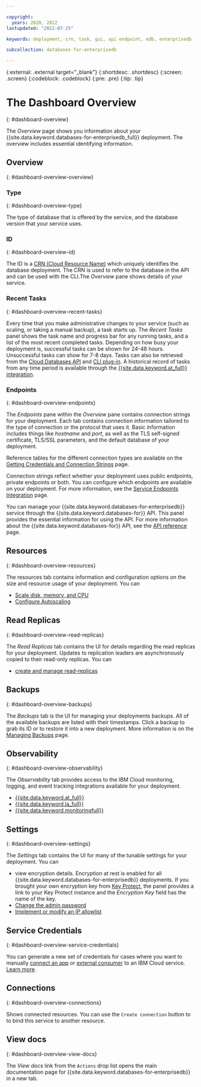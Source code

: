 ```yaml
---

copyright:
  years: 2020, 2022
lastupdated: "2022-07-25"

keywords: deployment, crn, task, gui, api endpoint, edb, enterprisedb

subcollection: databases-for-enterprisedb

---
```


{:external: .external target="_blank"}
{:shortdesc: .shortdesc}
{:screen: .screen}
{:codeblock: .codeblock}
{:pre: .pre}
{:tip: .tip}

# The Dashboard Overview
{: #dashboard-overview}

The _Overview_ page shows you information about your {{site.data.keyword.databases-for-enterprisedb_full}} deployment. The overview includes essential identifying information.

## Overview
{: #dashboard-overview-overview}

### Type
{: #dashboard-overview-type}

The type of database that is offered by the service, and the database version that your service uses.

### ID
{: #dashboard-overview-id}

The ID is a [CRN (Cloud Resource Name)](/docs/account?topic=account-crn) which uniquely identifies the database deployment. The CRN is used to refer to the database in the API and can be used with the CLI.The _Overview_ pane shows details of your service.

### Recent Tasks
{: #dashboard-overview-recent-tasks}

Every time that you make administrative changes to your service (such as scaling, or taking a manual backup), a task starts up. The _Recent Tasks_ panel shows the task name and progress bar for any running tasks, and a list of the most recent completed tasks. Depending on how busy your deployment is, successful tasks can be shown for 24-48 hours. Unsuccessful tasks can show for 7-8 days. Tasks can also be retrieved from the [Cloud Databases API](https://cloud.ibm.com/apidocs/cloud-databases-api#get-currently-running-tasks-on-a-deployment) and [CLI plug-in](https://cloud.ibm.com/docs/databases-cli-plugin?topic=databases-cli-plugin-cdb-reference#deployment-tasks-list). A historical record of tasks from any time period is available through the [{{site.data.keyword.at_full}} integration](/docs/databases-for-enterprisedb?topic=cloud-databases-activity-tracker-integration).

### Endpoints
{: #dashboard-overview-endpoints}

The _Endpoints_ pane within the _Overview_ pane contains connection strings for your deployment. Each tab contains connection information tailored to the type of connection or the protocol that uses it. Basic information includes things like _hostname_ and _port_, as well as the TLS self-signed certificate, TLS/SSL parameters, and the default database of your deployment.

Reference tables for the different connection types are available on the [Getting Credentials and Connection Strings](/docs/databases-for-enterprisedb?topic=databases-for-enterprisedb-connection-strings) page.

Connection strings reflect whether your deployment uses public endpoints, private endpoints or both. You can configure which endpoints are available on your deployment. For more information, see the [Service Endpoints Integration](/docs/databases-for-enterprisedb?topic=cloud-databases-service-endpoints) page.

You can manage your {{site.data.keyword.databases-for-enterprisedb}} service through the {{site.data.keyword.databases-for}} API. This panel provides the essential information for using the API. For more information about the {{site.data.keyword.databases-for}} API, see the [API reference](https://{DomainName}/apidocs/cloud-databases-api) page.

## Resources
{: #dashboard-overview-resources}

The resources tab contains information and configuration options on the size and resource usage of your deployment. You can 
- [Scale disk, memory, and CPU](/docs/databases-for-enterprisedb?topic=databases-for-enterprisedb-resources-scaling)
- [Configure Autoscaling](/docs/databases-for-enterprisedb?topic=databases-for-enterprisedb-autoscaling)

## Read Replicas
{: #dashboard-overview-read-replicas}

The _Read Replicas_ tab contains the UI for details regarding the read replicas for your deployment. Updates to replication leaders are asynchronously copied to their read-only replicas. You can 
- [create and manage read-replicas](/docs/databases-for-enterprisedb?topic=databases-for-enterprisedb-read-only-replicas)

## Backups
{: #dashboard-overview-backups}

The _Backups_ tab is the UI for managing your deployments backups. All of the available backups are listed with their timestamps. Click a backup to grab its ID or to restore it into a new deployment. More information is on the [Managing Backups](/docs/databases-for-enterprisedb?topic=cloud-databases-dashboard-backups) page.

## Observability
{: #dashboard-overview-observability}

The _Observability_ tab provides access to the IBM Cloud monitoring, logging, and event tracking integrations available for your deployment. 
- [{{site.data.keyword.at_full}}](/docs/databases-for-enterprisedb?topic=cloud-databases-activity-tracker)
- [{{site.data.keyword.la_full}}](/docs/databases-for-enterprisedb?topic=cloud-databases-logging)
- [{{site.data.keyword.monitoringfull}}](/docs/databases-for-enterprisedb?topic=databases-for-enterprisedb-monitoring)

## Settings
{: #dashboard-overview-settings}

The _Settings_ tab contains the UI for many of the tunable settings for your deployment. You can 
- view encryption details. Encryption at rest is enabled for all {{site.data.keyword.databases-for-enterprisedb}} deployments. If you brought your own encryption key from [Key Protect](/docs/databases-for-enterprisedb?topic=cloud-databases-key-protect), the panel provides a link to your Key Protect instance and the _Encryption Key_ field has the name of the key.
- [Change the admin password](/docs/databases-for-enterprisedb?topic=databases-for-enterprisedb-admin-password)
- [Implement or modify an IP allowlist](/docs/databases-for-enterprisedb?topic=cloud-databases-allowlisting)

## Service Credentials
{: #dashboard-overview-service-credentials}

You can generate a new set of credentials for cases where you want to manually [connect an app](/docs/databases-for-enterprisedb?topic=databases-for-enterprisedb-ibmcloud-app) or [external consumer](/docs/databases-for-enterprisedb?topic=databases-for-enterprisedb-external-app) to an IBM Cloud service. [Learn more](/docs/account?topic=account-service_credentials).

## Connections
{: #dashboard-overview-connections}

Shows connected resources. You can use the `Create connection` button to to bind this service to another resource.

## View docs
{: #dashboard-overview-view-docs}

The _View docs_ link from the `Actions` drop list opens the main documentation page for {{site.data.keyword.databases-for-enterprisedb}} in a new tab.
